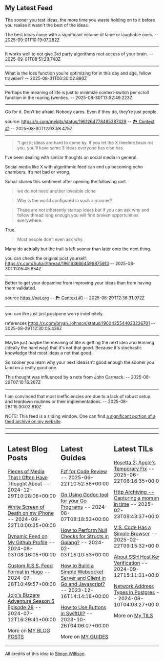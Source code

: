 ## My Latest Feed

<!-- feed starts -->
The sooner you test ideas, the more time you waste holding on to it before you realise it wasn't the best of the ideas.

The best ideas come with a significant volume of lame or laughable ones.  -- 2025-09-01T10:19:07.282Z

---

It works well to not give 3rd party algorithms root access of your brain.  -- 2025-09-01T08:51:28.748Z

---

What is the loss function you’re optimizing for in this day and age, fellow traveller?  -- 2025-08-31T06:30:02.890Z

---

Perhaps the meaning of life is just to minimize context-switch per scroll function in the roaring twenties.  -- 2025-08-30T13:52:49.223Z

---

Go for it. Don’t be afraid. Nobody cares. Even if they do, they’re just people.

source: https://x.com/melqtx/status/1961264778485387429 -- [🏞️ Context #1](https://cpx.tnvmadhav.me/content/image/content-images/image_X3qQYdG.jpeg) -- 2025-08-30T12:03:58.475Z

---

> “I get it; ideas are hard to come by. If you let the X timeline brain rot you, you’ll have same 3 ideas everyone has else has.

I’ve been dealing with similar thoughts on social media in general.

Social media like X with algorithmic feed can end up becoming echo chambers. It’s not bad or wrong.

Suhail shares this sentiment after opening the following rant.

> we do not need another loveable clone


> Why is the world configured in such a manner?

> These are not inherently startup ideas but if you can ask why and follow thread long enough you will find broken opportunities everywhere. 

True.

> Most people don’t even ask why.

Many do actually but the trail is left sooner than later onto the next thing.


you can check the original post yourself: https://x.com/Suhail/thread/1961636664599875913  -- 2025-08-30T11:05:45.854Z

---

Better to get your dopamine from improving your ideas than from having them validated.


source https://nat.org -- [🏞️ Context #1](https://cpx.tnvmadhav.me/content/image/content-images/image_D3xUeFS.png) -- 2025-08-29T12:36:31.972Z

---

you can like just just postpone worry indefinitely.


references https://x.com/bryan_johnson/status/1960425544023236701  -- 2025-08-29T12:30:05.436Z

---

Maybe just maybe the meaning of life is getting the next idea and learning (ideally the hard way) that it's not that good. 
Because it's stochastic knowledge that most ideas a not that good. 

So sooner you learn why your next idea isn't good enough the sooner you land on a really good one.


This thought was influenced by a note from John Carmack.  -- 2025-08-29T07:10:16.267Z

---

I am convinced that most inefficiencies are due to a lack of robust setup and teardown routines or their implementations.  -- 2025-08-28T15:30:02.810Z
<!-- feed ends -->

NOTE: This feed is a sliding window. One can find [a significant portion of a feed archive on my website](https://tnvmadhav.me/feed/).

---


<table><tr><td valign="top" width="33%">

## Latest Blog Posts

<!-- blog starts -->
[Pieces of Media That I Often Have Thought About](https://tnvmadhav.me/blog/pieces-of-media-that-i-often-have-thought-about/) -- 2024-12-29T10:28:06+00:00

[White Screen of Death on my iPhone](https://tnvmadhav.me/blog/white-screen-of-death-on-my-iphone/) -- 2024-09-22T10:00:35+00:00

[Dynamic Feed on My Github Profile](https://tnvmadhav.me/blog/dynamic-feed-on-my-github-profile/) -- 2024-08-03T08:16:05+00:00

[Custom R.S.S. Feed Format in Hugo](https://tnvmadhav.me/blog/custom-rss-feed-format-in-hugo/) -- 2024-07-28T10:49:57+00:00

[Jojo's Bizzare Adventure Season 5 Episode 28](https://tnvmadhav.me/blog/jojos-bizzare-adventure-season-5-episode-28/) -- 2024-07-12T16:29:41+00:00

More on [MY BLOG POSTS](https://tnvmadhav.me/blog/)
<!-- blog ends -->

</td><td valign="top" width="34%">

## Latest Guides

<!-- guide starts -->
[Fzf for Code Review](https://tnvmadhav.me/guides/fzf-for-code-review/) -- 2025-06-22T10:52:58+00:00

[On Using Godoc tool for your Go Programs](https://tnvmadhav.me/guides/on-using-godoc-tool/) -- 2024-08-07T08:18:53+00:00

[How to Perform Null Checks for Structs in Golang?](https://tnvmadhav.me/guides/how-to-perform-null-checks-for-structs-in-golang/) -- 2024-02-03T16:10:53+00:00

[How to Build a Simple Websocket Server and Client in Go and Javascript?](https://tnvmadhav.me/guides/how-to-build-a-simple-websocket-server-and-client-in-go/) -- 2023-12-16T14:14:18+00:00

[How to Use Buttons in SwiftUI?](https://tnvmadhav.me/guides/how-to-use-buttons-in-swiftui/) -- 2023-10-26T04:06:07+00:00

More on [MY GUIDES](https://tnvmadhav.me/guides/)
<!-- guide ends -->

</td><td valign="top" width="33%">

## Latest TILs

<!-- til starts -->
[Rosetta 2: Apple's Temporary Fix](https://tnvmadhav.me/til/rosetta-2/) -- 2025-06-22T08:16:35+00:00

[Http Archiving -- Capturing a moment in time](https://tnvmadhav.me/til/http-archiving/) -- 2025-02-23T09:43:37+00:00

[V.S. Code Has a Simple Browser](https://tnvmadhav.me/til/vscode-has-a-simple-browser/) -- 2025-02-22T09:15:32+00:00

[About SSH Host Key Verification](https://tnvmadhav.me/til/ssh-host-key-verification/) -- 2024-09-12T15:11:31+00:00

[Network Address Types in Postgres](https://tnvmadhav.me/til/network-address-types-in-postgres/) -- 2024-09-10T04:03:27+00:00

More on [My TILS](https://tnvmadhav.me/til/)
<!-- til ends -->

</td></tr></table>


All credits of this idea to [Simon Willison](https://github.com/simonw/simonw/).